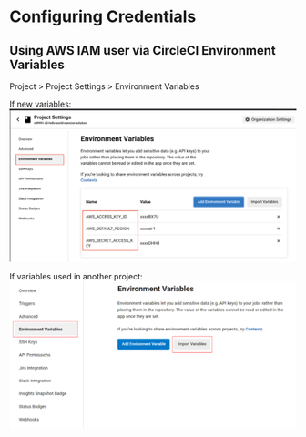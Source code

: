 # Configuring Credentials

## Using AWS IAM user via CircleCI Environment Variables

Project > Project Settings > Environment Variables

If new variables:
![AWS-IAM-credentials](media/AWS-IAM-credentials-new.png)

If variables used in another project:
![AWS-IAM-credentials](media/AWS-IAM-credentials-import.png)
